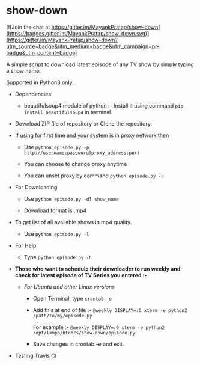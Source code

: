 # show-down

[![Join the chat at https://gitter.im/MayankPratap/show-down](https://badges.gitter.im/MayankPratap/show-down.svg)](https://gitter.im/MayankPratap/show-down?utm_source=badge&utm_medium=badge&utm_campaign=pr-badge&utm_content=badge)

A simple script to download latest episode of any TV show by simply typing a show name.

Supported in Python3 only.

- Dependencies
    - beautifulsoup4 module of python :- Install it using command ```pip install beautifulsoup4``` in terminal.
    
    
- Download ZIP file of repository or Clone the repository.

- If using for first time and your system is in proxy network then

    - Use ```python episode.py -p http://username:password@proxy_address:port```

    - You can choose to change proxy anytime
    
    - You can unset proxy by command ```python episode.py -u```
    
- For Downloading 

    - Use  ```python episode.py -dl show_name```
    
    - Download format is .mp4
    
- To get list of all available shows in mp4 quality.
    
    - Use ```python episode.py -l```

- For Help
    
    - Type ```python episode.py -h```

- **Those who want to schedule their downloader to run weekly and check for latest episode of TV Series you entered :-**
    - *For Ubuntu and other Linux versions*
        
        - Open Terminal, type ```crontab -e```
        
        - Add this at end of file :- ```@weekly DISPLAY=:0 xterm -e python2 /path/to/my/episode.py```
               
            For example :- ```@weekly DISPLAY=:0 xterm -e python2 /opt/lampp/htdocs/show-down/episode.py```
               
        - Save changes in crontab -e and exit.

- Testing Travis CI
